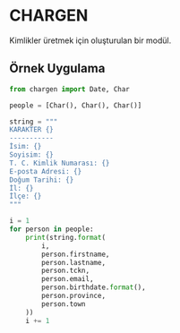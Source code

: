 # CHARGEN
Kimlikler üretmek için oluşturulan bir modül.

## Örnek Uygulama
```python
from chargen import Date, Char

people = [Char(), Char(), Char()]

string = """
KARAKTER {}
-----------
İsim: {}
Soyisim: {}
T. C. Kimlik Numarası: {}
E-posta Adresi: {}
Doğum Tarihi: {}
İl: {}
İlçe: {}
"""

i = 1
for person in people:
    print(string.format(
        i,
        person.firstname,
        person.lastname,
        person.tckn,
        person.email,
        person.birthdate.format(),
        person.province,
        person.town
    ))
    i += 1
```
